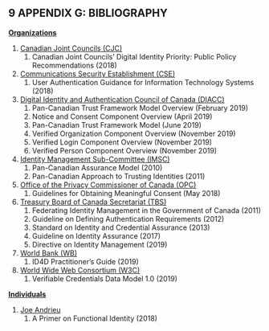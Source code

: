 <a name="sec9"></a>

<div class="breaker"></div>

## 9 <a name="APPENDIX_G"></a>APPENDIX G: BIBLIOGRAPHY

<ins><b>Organizations</b></ins>

1. <ins>Canadian Joint Councils (CJC)</ins>
   1. Canadian Joint Councils’ Digital Identity Priority: Public Policy Recommendations (2018)
2. <ins>Communications Security Establishment (CSE)</ins>
   1. User Authentication Guidance for Information Technology Systems (2018)
3. <ins>Digital Identity and Authentication Council of Canada (DIACC)</ins>
   1. Pan-Canadian Trust Framework Model Overview (February 2019)
   2. Notice and Consent Component Overview (April 2019)
   3. Pan-Canadian Trust Framework Model (June 2019)
   4. Verified Organization Component Overview (November 2019)
   5. Verified Login Component Overview (November 2019)
   6. Verified Person Component Overview (November 2019)
4. <ins>Identity Management Sub-Committee (IMSC)</ins>
   1. Pan-Canadian Assurance Model (2010)
   2. Pan-Canadian Approach to Trusting Identities (2011)
5. <ins>Office of the Privacy Commissioner of Canada (OPC)</ins>
   1. Guidelines for Obtaining Meaningful Consent (May 2018)
6. <ins>Treasury Board of Canada Secretariat (TBS)</ins>
   1. Federating Identity Management in the Government of Canada (2011)
   2. Guideline on Defining Authentication Requirements (2012)
   3. Standard on Identity and Credential Assurance (2013)
   4. Guideline on Identity Assurance (2017)
   5. Directive on Identity Management (2019)
7. <ins>World Bank (WB)</ins>
   1. ID4D Practitioner’s Guide (2019)
8. <ins>World Wide Web Consortium (W3C)</ins>
   1. Verifiable Credentials Data Model 1.0 (2019)

<ins><b>Individuals</b></ins>

1. <ins>Joe Andrieu</ins>
   1. A Primer on Functional Identity (2018)
